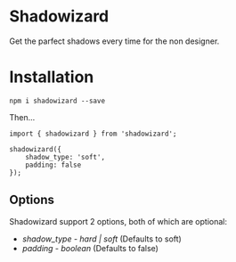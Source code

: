 # Shadowizard

Get the parfect shadows every time for the non designer.

# Installation

`npm i shadowizard --save`

Then...

```
import { shadowizard } from 'shadowizard';

shadowizard({
    shadow_type: 'soft',
    padding: false
});
```

## Options

Shadowizard support 2 options, both of which are optional:

* *shadow_type* - _hard | soft_  (Defaults to soft)
* *padding* - _boolean_ (Defaults to false)

